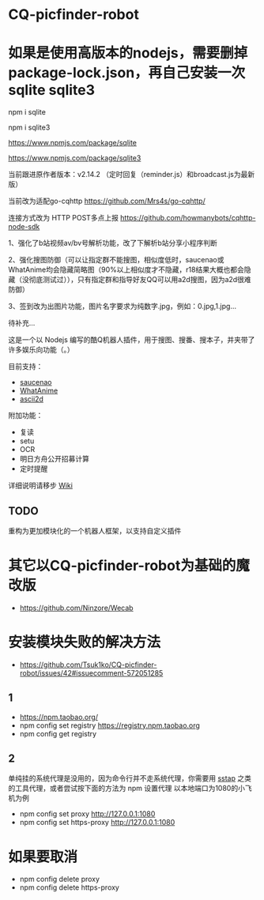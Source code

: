 # CQ-picfinder-robot

# 如果是使用高版本的nodejs，需要删掉package-lock.json，再自己安装一次 sqlite sqlite3

npm i sqlite

npm i sqlite3

https://www.npmjs.com/package/sqlite

https://www.npmjs.com/package/sqlite3


当前跟进原作者版本：v2.14.2 （定时回复（reminder.js）和broadcast.js为最新版）

当前改为适配go-cqhttp https://github.com/Mrs4s/go-cqhttp/ 

连接方式改为 HTTP POST多点上报 https://github.com/howmanybots/cqhttp-node-sdk

1、强化了b站视频av/bv号解析功能，改了下解析b站分享小程序判断

2、强化搜图防御（可以让指定群不能搜图，相似度低时，saucenao或WhatAnime均会隐藏简略图（90%以上相似度才不隐藏，r18结果大概也都会隐藏（没彻底测试过）），只有指定群和指导好友QQ可以用a2d搜图，因为a2d很难防御）

3、签到改为出图片功能，图片名字要求为纯数字.jpg，例如：0.jpg,1.jpg...

待补充...


这是一个以 Nodejs 编写的酷Q机器人插件，用于搜图、搜番、搜本子，并夹带了许多娱乐向功能（。）

目前支持：

- [saucenao](https://saucenao.com)
- [WhatAnime](https://trace.moe)
- [ascii2d](https://ascii2d.net)

附加功能：

- 复读
- setu
- OCR
- 明日方舟公开招募计算
- 定时提醒

详细说明请移步 [Wiki](https://github.com/Tsuk1ko/CQ-picfinder-robot/wiki)

## TODO

重构为更加模块化的一个机器人框架，以支持自定义插件

# 其它以CQ-picfinder-robot为基础的魔改版
- https://github.com/Ninzore/Wecab

# 安装模块失败的解决方法
* https://github.com/Tsuk1ko/CQ-picfinder-robot/issues/42#issuecomment-572051285
## 1
* https://npm.taobao.org/
* npm config set registry https://registry.npm.taobao.org
* npm config get registry
## 2
单纯挂的系统代理是没用的，因为命令行并不走系统代理，你需要用 [sstap](https://github.com/FQrabbit/SSTap-Rule) 之类的工具代理，或者尝试按下面的方法为 npm 设置代理
以本地端口为1080的小飞机为例
* npm config set proxy http://127.0.0.1:1080
* npm config set https-proxy http://127.0.0.1:1080
# 如果要取消
* npm config delete proxy
* npm config delete https-proxy

